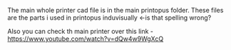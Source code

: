 The main whole printer cad file is in the main printopus folder. These files are the parts i used in printopus induvisually <-is that spelling wrong?

Also you can check th main printer over this link - https://www.youtube.com/watch?v=dQw4w9WgXcQ

